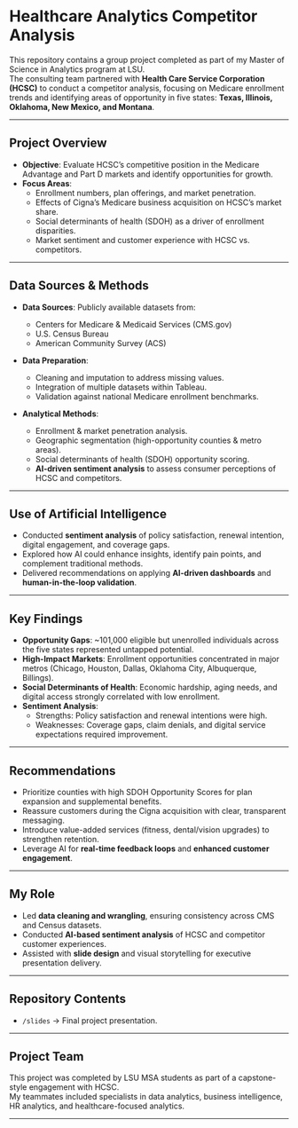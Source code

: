 # Healthcare Analytics Competitor Analysis

This repository contains a group project completed as part of my Master of Science in Analytics program at LSU.  
The consulting team partnered with **Health Care Service Corporation (HCSC)** to conduct a competitor analysis, focusing on Medicare enrollment trends and identifying areas of opportunity in five states: **Texas, Illinois, Oklahoma, New Mexico, and Montana**.

---

## Project Overview
- **Objective**: Evaluate HCSC’s competitive position in the Medicare Advantage and Part D markets and identify opportunities for growth.  
- **Focus Areas**:
  - Enrollment numbers, plan offerings, and market penetration.
  - Effects of Cigna’s Medicare business acquisition on HCSC’s market share.
  - Social determinants of health (SDOH) as a driver of enrollment disparities.
  - Market sentiment and customer experience with HCSC vs. competitors.

---

## Data Sources & Methods
- **Data Sources**: Publicly available datasets from:
  - Centers for Medicare & Medicaid Services (CMS.gov)  
  - U.S. Census Bureau  
  - American Community Survey (ACS)  

- **Data Preparation**:
  - Cleaning and imputation to address missing values.
  - Integration of multiple datasets within Tableau.
  - Validation against national Medicare enrollment benchmarks.

- **Analytical Methods**:
  - Enrollment & market penetration analysis.  
  - Geographic segmentation (high-opportunity counties & metro areas).  
  - Social determinants of health (SDOH) opportunity scoring.  
  - **AI-driven sentiment analysis** to assess consumer perceptions of HCSC and competitors.  

---

## Use of Artificial Intelligence
- Conducted **sentiment analysis** of policy satisfaction, renewal intention, digital engagement, and coverage gaps.  
- Explored how AI could enhance insights, identify pain points, and complement traditional methods.  
- Delivered recommendations on applying **AI-driven dashboards** and **human-in-the-loop validation**.  

---

## Key Findings
- **Opportunity Gaps**: ~101,000 eligible but unenrolled individuals across the five states represented untapped potential.  
- **High-Impact Markets**: Enrollment opportunities concentrated in major metros (Chicago, Houston, Dallas, Oklahoma City, Albuquerque, Billings).  
- **Social Determinants of Health**: Economic hardship, aging needs, and digital access strongly correlated with low enrollment.  
- **Sentiment Analysis**:  
  - Strengths: Policy satisfaction and renewal intentions were high.  
  - Weaknesses: Coverage gaps, claim denials, and digital service expectations required improvement.  

---

## Recommendations
- Prioritize counties with high SDOH Opportunity Scores for plan expansion and supplemental benefits.  
- Reassure customers during the Cigna acquisition with clear, transparent messaging.  
- Introduce value-added services (fitness, dental/vision upgrades) to strengthen retention.  
- Leverage AI for **real-time feedback loops** and **enhanced customer engagement**.  

---

## My Role
- Led **data cleaning and wrangling**, ensuring consistency across CMS and Census datasets.  
- Conducted **AI-based sentiment analysis** of HCSC and competitor customer experiences.  
- Assisted with **slide design** and visual storytelling for executive presentation delivery.  

---

## Repository Contents
- `/slides` → Final project presentation. 

---

## Project Team
This project was completed by LSU MSA students as part of a capstone-style engagement with HCSC.  
My teammates included specialists in data analytics, business intelligence, HR analytics, and healthcare-focused analytics.  

---
